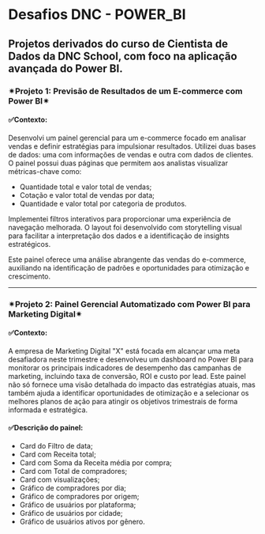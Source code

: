 # Desafios DNC - POWER_BI

## Projetos derivados do curso de Cientista de Dados da DNC School, com foco na aplicação avançada do Power BI.

### ✴Projeto 1: Previsão de Resultados de um E-commerce com Power BI✴

#### ✅Contexto:

Desenvolvi um painel gerencial para um e-commerce focado em analisar vendas e definir estratégias para impulsionar resultados. Utilizei duas bases de dados: uma com informações de vendas e outra com dados de clientes. O painel possui duas páginas que permitem aos analistas visualizar métricas-chave como:

- Quantidade total e valor total de vendas;
- Cotação e valor total de vendas por data;
- Quantidade e valor total por categoria de produtos.

Implementei filtros interativos para proporcionar uma experiência de navegação melhorada. O layout foi desenvolvido com storytelling visual para facilitar a interpretação dos dados e a identificação de insights estratégicos.

Este painel oferece uma análise abrangente das vendas do e-commerce, auxiliando na identificação de padrões e oportunidades para otimização e crescimento.

---

### ✴Projeto 2: Painel Gerencial Automatizado com Power BI para Marketing Digital✴

#### ✅Contexto:

A empresa de Marketing Digital "X" está focada em alcançar uma meta desafiadora neste trimestre e desenvolveu um dashboard no Power BI para monitorar os principais indicadores de desempenho das campanhas de marketing, incluindo taxa de conversão, ROI e custo por lead. Este painel não só fornece uma visão detalhada do impacto das estratégias atuais, mas também ajuda a identificar oportunidades de otimização e a selecionar os melhores planos de ação para atingir os objetivos trimestrais de forma informada e estratégica.

#### ✅Descrição do painel:

- Card do Filtro de data;
- Card com Receita total;
- Card com Soma da Receita média por compra;
- Card com Total de compradores;
- Card com visualizações;
- Gráfico de compradores por dia;
- Gráfico de compradores por origem;
- Gráfico de usuários por plataforma;
- Gráfico de usuários por cidade;
- Gráfico de usuários ativos por gênero.
